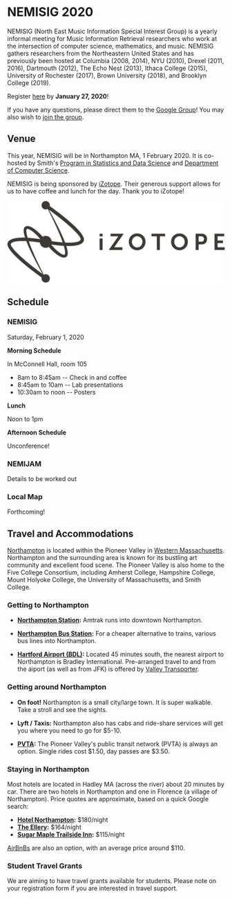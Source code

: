 # NEMISIG 2020

NEMISIG (North East Music Information Special Interest Group) is a yearly informal meeting for Music Information Retrieval researchers who work at the intersection of computer science, mathematics, and music. NEMISIG gathers researchers from the Northeastern United States and has previously been hosted at Columbia (2008, 2014), NYU (2010), Drexel (2011, 2016), Dartmouth (2012), The Echo Nest (2013), Ithaca College (2015), University of Rochester (2017), Brown University (2018), and Brooklyn College (2019).

Register [here](https://docs.google.com/forms/d/e/1FAIpQLSfh6tNSTNOdrmn6ErMqCojWH3FiHW4tpCmod_NOcgqBHBROlQ/viewform?usp=sf_link) by **January 27, 2020**!

If you have any questions, please direct them to the [Google Group](mailto:nemisig@googlegroups.com)! You may also wish to [join the group](https://groups.google.com/forum/#!forum/nemisig).

## Venue 

This year, NEMISIG will be in Northampton MA, 1 February 2020. It is co-hosted by Smith's [Program in Statistics and Data Science](https://www.brown.edu/initiatives/data-science/) and [Department of Computer Science](http://cs.smith.edu/).    

NEMISIG is being sponsored by [iZotope](https://www.izotope.com/). Their generous support allows for us to have coffee and lunch for the day. Thank you to iZotope!

![iZotope logo - Thank you iZotope!](iZotope.png)

## Schedule


### NEMISIG
Saturday, February 1, 2020


**Morning Schedule**

In McConnell Hall, room 105   

* 8am to 8:45am -- Check in and coffee 
* 8:45am to 10am -- Lab presentations  
* 10:30am to noon -- Posters   


**Lunch**

Noon to 1pm

**Afternoon Schedule**  

Unconference! 


### NEMIJAM

Details to be worked out


### Local Map

Forthcoming!


## Travel and Accommodations

[Northampton](https://www.northamptonma.gov/134/Visitors) is located within the Pioneer Valley in [Western Massachusetts](https://www.youtube.com/watch?v=F-CyaLzVL9k). Northampton and the surrounding area is known for its bustling art community and excellent food scene. The Pioneer Valley is also home to the Five College Consortium, including Amherst College, Hampshire College, Mount Holyoke College, the University of Massachusetts, and Smith College. 


### Getting to Northampton

- **[Northampton Station](https://www.amtrak.com/stations/nht):** Amtrak runs into downtown Northampton.

- **[Northampton Bus Station](https://peterpanbus.com/locations/massachusetts/northampton-2/):** For a cheaper alternative to trains, various bus lines into Northampton.

- **[Hartford Airport (BDL)](https://bradleyairport.com/):** Located 45 minutes south, the nearest airport to Northampton is Bradley International. Pre-arranged travel to and from the aiport (as well as from JFK) is offered by [Valley Transporter](https://www.valleytransporter.com/).

### Getting around Northampton

- **On foot!** Northampton is a small city/large town. It is super walkable. Take a stroll and see the sights.

- **Lyft / Taxis:** Northampton also has cabs and ride-share services will get you where you need to go for $5-10.

- **[PVTA](http://www.pvta.com/):** The Pioneer Valley's public transit network (PVTA) is always an option. Single rides cost $1.50, day passes are $3.50.



### Staying in Northampton

Most hotels are located in Hadley MA (across the river) about 20 minutes by car. There are two hotels in Northampton and one in Florence (a village of Northampton). Price quotes are approximate, based on a quick Google search:

- **[Hotel Northampton](http://www.hotelnorthampton.com/):** $180/night
- **[The Ellery](https://www.elleryhotel.com/):** $164/night
- **[Sugar Maple Trailside Inn](https://www.sugar-maple-inn.com/):** $115/night

[AirBnBs](https://www.airbnb.com/s/Northampton--MA/all) are also an option, with an average price around $110.

### Student Travel Grants
We are aiming to have travel grants available for students. Please note on your registration form if you are interested in travel support. 
